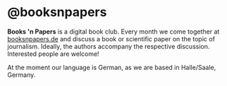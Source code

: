 # @booksnpapers

**Books 'n Papers** is a digital book club. Every month we come together at [booksnpapers.de](https://booksnpapers.de/) and discuss a book or scientific paper on the topic of journalism. Ideally, the authors accompany the respective discussion. Interested people are welcome!

At the moment our language is German, as we are based in Halle/Saale, Germany.
